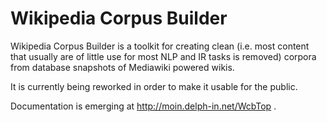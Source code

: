 Wikipedia Corpus Builder
===
Wikipedia Corpus Builder is a toolkit for creating clean (i.e. most content that usually are of little use for most NLP and IR tasks is removed) corpora from database snapshots of Mediawiki powered wikis. 

It is currently being reworked in order to make it usable for the public. 

Documentation is emerging at http://moin.delph-in.net/WcbTop .





